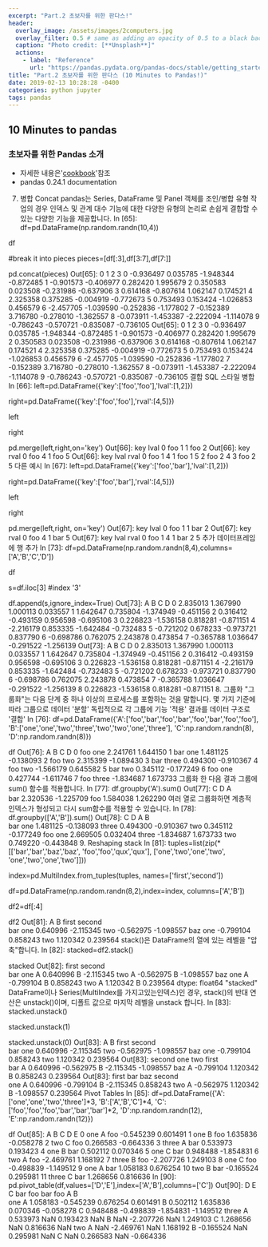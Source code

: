 ```yaml
---
excerpt: "Part.2 초보자를 위한 판다스!"
header:
  overlay_image: /assets/images/2computers.jpg
  overlay_filter: 0.5 # same as adding an opacity of 0.5 to a black background
  caption: "Photo credit: [**Unsplash**]"
  actions:
    - label: "Reference"
      url: "https://pandas.pydata.org/pandas-docs/stable/getting_started/10min.html "
title: "Part.2 초보자를 위한 판다스 (10 Minutes to Pandas!)"
date: 2019-02-13 10:28:28 -0400
categories: python jupyter
tags: pandas
---
```


## 10 Minutes to pandas
### 초보자를 위한 Pandas 소개
* 자세한 내용은'[cookbook](https://pandas.pydata.org/pandas-docs/stable/user_guide/cookbook.html#cookbook)'참조 
* pandas 0.24.1 documentation

7. 병합
Concat
pandas는 Series, DataFrame 및 Panel 객체를 조인/병합 유형 작업의 경우 인덱스 및 관계 대수 기능에 대한 다양한 유형의 논리로 손쉽게 결합할 수 있는 다양한 기능을 제공합니다.
In [65]:
df=pd.DataFrame(np.random.randn(10,4))

df

#break it into pieces
pieces=[df[:3],df[3:7],df[7:]]

pd.concat(pieces)
Out[65]:
0	1	2	3
0	-0.936497	0.035785	-1.948344	-0.872485
1	-0.901573	-0.406977	0.282420	1.995679
2	0.350583	0.023508	-0.231986	-0.637906
3	0.614168	-0.807614	1.062147	0.174521
4	2.325358	0.375285	-0.004919	-0.772673
5	0.753493	0.153424	-1.026853	0.456579
6	-2.457705	-1.039590	-0.252836	-1.177802
7	-0.152389	3.716780	-0.278010	-1.362557
8	-0.073911	-1.453387	-2.222094	-1.114078
9	-0.786243	-0.570721	-0.835087	-0.736105
Out[65]:
0	1	2	3
0	-0.936497	0.035785	-1.948344	-0.872485
1	-0.901573	-0.406977	0.282420	1.995679
2	0.350583	0.023508	-0.231986	-0.637906
3	0.614168	-0.807614	1.062147	0.174521
4	2.325358	0.375285	-0.004919	-0.772673
5	0.753493	0.153424	-1.026853	0.456579
6	-2.457705	-1.039590	-0.252836	-1.177802
7	-0.152389	3.716780	-0.278010	-1.362557
8	-0.073911	-1.453387	-2.222094	-1.114078
9	-0.786243	-0.570721	-0.835087	-0.736105
결합
SQL 스타일 병합
In [66]:
left=pd.DataFrame({'key':['foo','foo'],'lval':[1,2]})

right=pd.DataFrame({'key':['foo','foo'],'rval':[4,5]})

left

right

pd.merge(left,right,on='key')
Out[66]:
key	lval
0	foo	1
1	foo	2
Out[66]:
key	rval
0	foo	4
1	foo	5
Out[66]:
key	lval	rval
0	foo	1	4
1	foo	1	5
2	foo	2	4
3	foo	2	5
다른 예시
In [67]:
left=pd.DataFrame({'key':['foo','bar'],'lval':[1,2]})

right=pd.DataFrame({'key':['foo','bar'],'rval':[4,5]})

left

right

pd.merge(left,right, on='key')
Out[67]:
key	lval
0	foo	1
1	bar	2
Out[67]:
key	rval
0	foo	4
1	bar	5
Out[67]:
key	lval	rval
0	foo	1	4
1	bar	2	5
추가
데이터프레임에 행 추가
In [73]:
df=pd.DataFrame(np.random.randn(8,4),columns=['A','B','C','D'])

df

s=df.iloc[3] #index '3'

df.append(s,ignore_index=True)
Out[73]:
A	B	C	D
0	2.835013	1.367990	1.000113	0.033557
1	1.642647	0.735804	-1.374949	-0.451156
2	0.316412	-0.493159	0.956598	-0.695106
3	0.226823	-1.536158	0.818281	-0.871151
4	-2.216179	0.853335	-1.642484	-0.732483
5	-0.721202	0.678233	-0.973721	0.837790
6	-0.698786	0.762075	2.243878	0.473854
7	-0.365788	1.036647	-0.291522	-1.256139
Out[73]:
A	B	C	D
0	2.835013	1.367990	1.000113	0.033557
1	1.642647	0.735804	-1.374949	-0.451156
2	0.316412	-0.493159	0.956598	-0.695106
3	0.226823	-1.536158	0.818281	-0.871151
4	-2.216179	0.853335	-1.642484	-0.732483
5	-0.721202	0.678233	-0.973721	0.837790
6	-0.698786	0.762075	2.243878	0.473854
7	-0.365788	1.036647	-0.291522	-1.256139
8	0.226823	-1.536158	0.818281	-0.871151
8. 그룹화
"그룹화"는 다음 단계 중 하나 이상의 프로세스를 포함하는 것을 말합니다.
몇 가지 기준에 따라 그룹으로 데이터 '분할'
독립적으로 각 그룹에 기능 '적용'
결과를 데이터 구조로 '결합'
In [76]:
df=pd.DataFrame({'A':['foo','bar','foo','bar','foo','bar','foo','foo'],
                'B':['one','one','two','three','two','two','one','three'],
                'C':np.random.randn(8),
                'D':np.random.randn(8)})

df
Out[76]:
A	B	C	D
0	foo	one	2.241761	1.644150
1	bar	one	1.481125	-0.138093
2	foo	two	2.315399	-1.089430
3	bar	three	0.494300	-0.910367
4	foo	two	-1.566179	0.645582
5	bar	two	0.345112	-0.177249
6	foo	one	0.427744	-1.611746
7	foo	three	-1.834687	1.673733
그룹화 한 다음 결과 그룹에 sum() 함수를 적용합니다.
In [77]:
df.groupby('A').sum()
Out[77]:
C	D
A		
bar	2.320536	-1.225709
foo	1.584038	1.262290
여러 열로 그룹화하면 계층적 인덱스가 형성되고 다시 sum함수를 적용할 수 있습니다.
In [78]:
df.groupby(['A','B']).sum()
Out[78]:
C	D
A	B		
bar	one	1.481125	-0.138093
three	0.494300	-0.910367
two	0.345112	-0.177249
foo	one	2.669505	0.032404
three	-1.834687	1.673733
two	0.749220	-0.443848
9. Reshaping
stack
In [81]:
tuples=list(zip(*[['bar','bar','baz','baz',
                  'foo','foo','qux','qux'],
                 ['one','two','one','two',
                 'one','two','one','two']]))

index=pd.MultiIndex.from_tuples(tuples, names=['first','second'])

df=pd.DataFrame(np.random.randn(8,2),index=index, columns=['A','B'])

df2=df[:4]

df2
Out[81]:
A	B
first	second		
bar	one	0.640996	-2.115345
two	-0.562975	-1.098557
baz	one	-0.799104	0.858243
two	1.120342	0.239564
stack()은 DataFrame의 열에 있는 레벨을 "압축"합니다.
In [82]:
stacked=df2.stack()

stacked
Out[82]:
first  second   
bar    one     A    0.640996
               B   -2.115345
       two     A   -0.562975
               B   -1.098557
baz    one     A   -0.799104
               B    0.858243
       two     A    1.120342
               B    0.239564
dtype: float64
"stacked" DataFrame이나 Series(MultiIndex를 가지고있는인덱스)인 경우, stack()의 반대 연산은 unstack()이며, 디폴트 값으로 마지막 레벨을 unstack 합니다.
In [83]:
stacked.unstack()

stacked.unstack(1)

stacked.unstack(0)
Out[83]:
A	B
first	second		
bar	one	0.640996	-2.115345
two	-0.562975	-1.098557
baz	one	-0.799104	0.858243
two	1.120342	0.239564
Out[83]:
second	one	two
first			
bar	A	0.640996	-0.562975
B	-2.115345	-1.098557
baz	A	-0.799104	1.120342
B	0.858243	0.239564
Out[83]:
first	bar	baz
second			
one	A	0.640996	-0.799104
B	-2.115345	0.858243
two	A	-0.562975	1.120342
B	-1.098557	0.239564
Pivot Tables
In [85]:
df=pd.DataFrame({'A':['one','one','two','three']*3,
                'B':['A','B','C']*4,
                'C':['foo','foo','foo','bar','bar','bar']*2,
                'D':np.random.randn(12),
                'E':np.random.randn(12)})

df
Out[85]:
A	B	C	D	E
0	one	A	foo	-0.545239	0.601491
1	one	B	foo	1.635836	-0.058278
2	two	C	foo	0.266583	-0.664336
3	three	A	bar	0.533973	0.193423
4	one	B	bar	0.502112	0.070346
5	one	C	bar	0.948488	-1.854831
6	two	A	foo	-2.469761	1.168192
7	three	B	foo	-2.207726	1.249103
8	one	C	foo	-0.498839	-1.149512
9	one	A	bar	1.058183	0.676254
10	two	B	bar	-0.165524	0.295981
11	three	C	bar	1.268656	0.816636
In [90]:
pd.pivot_table(df,values=['D','E'],index=['A','B'],columns=['C'])
Out[90]:
D	E
C	bar	foo	bar	foo
A	B				
one	A	1.058183	-0.545239	0.676254	0.601491
B	0.502112	1.635836	0.070346	-0.058278
C	0.948488	-0.498839	-1.854831	-1.149512
three	A	0.533973	NaN	0.193423	NaN
B	NaN	-2.207726	NaN	1.249103
C	1.268656	NaN	0.816636	NaN
two	A	NaN	-2.469761	NaN	1.168192
B	-0.165524	NaN	0.295981	NaN
C	NaN	0.266583	NaN	-0.664336
